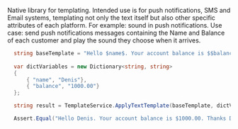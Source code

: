 Native library for templating. Intended use is for push notifications, SMS and Email systems, templating not only the text itself but also other specific attributes of each platform. For example: sound in push notifications. Use case: send push notifications messages containing the Name and Balance of each customer and play the sound they choose when it arrives.

```csharp
  string baseTemplate = "Hello $name$. Your account balance is $$balance$. Thanks $name$!";
  
  var dictVariables = new Dictionary<string, string>
  {
      { "name", "Denis"},
      { "balance", "1000.00"}
  };

  string result = TemplateService.ApplyTextTemplate(baseTemplate, dictVariables);

  Assert.Equal("Hello Denis. Your account balance is $1000.00. Thanks Denis!", result);
```
